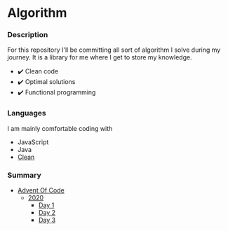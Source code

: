 # Algorithm

### Description
For this repository I'll be committing all sort of algorithm I solve during my journey. 
It is a library for me where I get to store my knowledge. 

- ✔️ Clean code 
- ✔️ Optimal solutions
- ✔️ Functional programming

### Languages
I am mainly comfortable coding with

- JavaScript  
- Java  
- [Clean](https://clean.cs.ru.nl/Clean)

### Summary

- [Advent Of Code](https://adventofcode.com/)
  - [2020](https://github.com/alisbiaa/Algorithm/tree/main/AdventOfCode/2020)
    - [Day 1](https://github.com/alisbiaa/Algorithm/tree/main/AdventOfCode/2020/Day%201)
    - [Day 2](https://github.com/alisbiaa/Algorithm/tree/main/AdventOfCode/2020/Day%202)
    - [Day 3](https://github.com/alisbiaa/Algorithm/tree/main/AdventOfCode/2020/Day%203)


